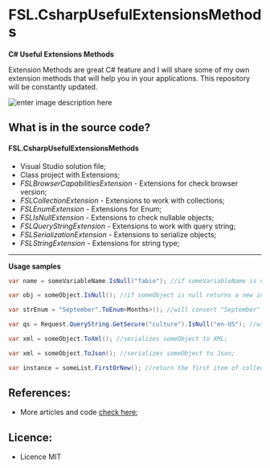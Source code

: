# FSL.CsharpUsefulExtensionsMethods

**C# Useful Extensions Methods**

Extension Methods are great C# feature and I will share some of my own extension methods that will help you in your applications. This repository will be constantly updated.

![enter image description here](https://fabiosilvalima.net/wp-content/uploads/2017/01/fabiosilvalima-extension-methods-uteis-para-c-parte-1.jpg)

What is in the source code?
---

#### <i class="icon-file"></i> FSL.CsharpUsefulExtensionsMethods

- Visual Studio solution file;
- Class project with Extensions; 
- *FSLBrowserCapabilitiesExtension* - Extensions for check browser version;
- *FSLCollectionExtension* - Extensions to work with collections;
- *FSLEnumExtension* - Extensions for Enum;
- *FSLIsNullExtension* - Extensions to check nullable objects;
- *FSLQueryStringExtension* - Extensions to work with query string;
- *FSLSerializationExtension* - Extensions to serialize objects;
- *FSLStringExtension* - Extensions for string type;

---

**Usage samples**

```csharp
var name = someVariableName.IsNull("fabio"); //if someVariableName is null returns "fabio"

var obj = someObject.IsNull(); //if someObject is null returns a new instance of someObject

var strEnum = "September".ToEnum<Months>(); //will convert "September" string to Months Enum

var qs = Request.QueryString.GetSecure("culture").IsNull("en-US"); //will return the value of querystring "culture" in secure mode. If is null, returns "en-US" as default

var xml = someObject.ToXml(); //serializes someObject to XML;

var xml = someObject.ToJson(); //serializes someObject to Json;

var instance = someList.FirstOrNew(); //return the first item of collection, if there is no item, returns a new instance;
```



References:
---

- More articles and code [check here][1];

Licence:
---

- Licence MIT


[1]: https://fabiosilvalima.net

